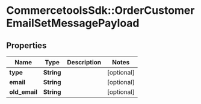 # CommercetoolsSdk::OrderCustomerEmailSetMessagePayload

## Properties
Name | Type | Description | Notes
------------ | ------------- | ------------- | -------------
**type** | **String** |  | [optional] 
**email** | **String** |  | [optional] 
**old_email** | **String** |  | [optional] 

